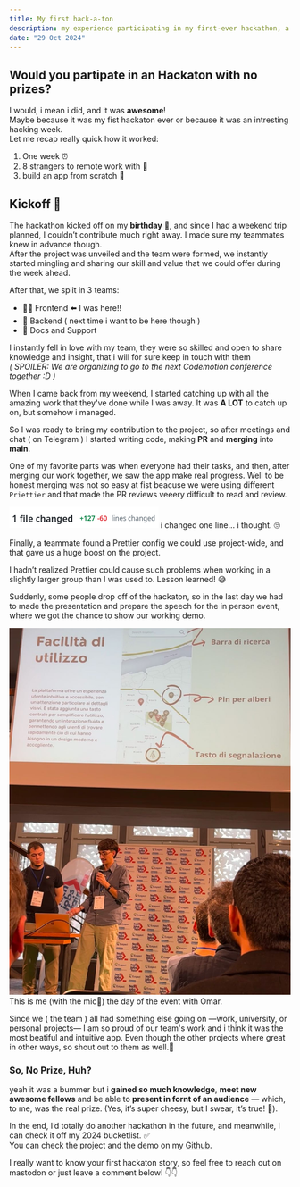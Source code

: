 ```yaml
---
title: My first hack-a-ton
description: my experience participating in my first-ever hackathon, a week-long, prize-free event that turned out to be an unforgettable adventure!
date: "29 Oct 2024"
---
```


## Would you partipate in an Hackaton with no prizes?

I would, i mean i did, and it was **awesome**!<br>
Maybe because it was my fist hackaton ever or because it was an intresting hacking week.<br>
Let me recap really quick how it worked:
  1. One week  ⏰
  2. 8 strangers to remote work with 👥
  3. build an app from scratch 🚀

## Kickoff 🎉

The hackathon kicked off on my **birthday** 🎂, and since I had a weekend trip planned, I couldn’t contribute much right away. I made sure my teammates knew in advance though.<br>
After the project was unveiled and the team were formed, we instantly started mingling and sharing our skill and value that we could offer during the week ahead.


After that, we split in 3 teams:
- 👨‍💻 Frontend ⬅️ I was here!!
- 🔧 Backend ( next time i want to be here though )
- 📜 Docs and Support
    
I instantly fell in love with my team, they were so skilled and open to share knowledge and insight, that i will for sure keep in touch with them <br>*( SPOILER: We are organizing to go to the next Codemotion conference together :D )*

When I came back from my weekend, I started catching up with all the amazing work that they've done while I was away. It was **A LOT** to catch up on, but somehow i managed.

So I was ready to bring my contribution to the project, so after meetings and chat ( on Telegram ) I started writing code, making **PR** and **merging** into **main**.


One of my favorite parts was when everyone had their tasks, and then, after merging our work together, we saw the app make real progress.
Well to be honest merging was not so easy at fist beacuse we were using different `Priettier` and that made the PR reviews veeery difficult to read and review. 


![i changed one line, i thought](./diff_changes.png)
i changed one line... i thought. 🙄

Finally, a teammate found a Prettier config we could use project-wide, and that gave us a huge boost on the project.

I hadn’t realized Prettier could cause such problems when working in a slightly larger group than I was used to. Lesson learned! 😅

Suddenly, some people drop off of the hackaton, so in the last day we had to made the presentation and prepare the speech for the in person event, where we got the chance to show our working demo.

![Me speaking](./hackaton.jpg)
This is me (with the mic🎤) the day of the event with Omar.

Since we ( the team ) all had something else going on —work, university, or personal projects— I am so proud of our team's work and i think it was the most beatiful and intuitive app. Even though the other projects where great in other ways, so shout out to them as well.👏

### So, No Prize, Huh?
yeah it was a bummer but i **gained so much knowledge**, **meet new awesome fellows** and be able to **present in fornt of an audience** — which, to me, was the real prize. (Yes, it’s super cheesy, but I swear, it’s true! 🥲).

In the end,  I’d totally do another hackathon in the future, and meanwhile, i can check it off my 2024 bucketlist. ✅ <br>
You can check the project and the demo on my [Github](https://github.com/DavideBri/Botanica).


I really want to know your first hackaton story, so feel free to reach out on mastodon or just leave a comment below! 👇👇
